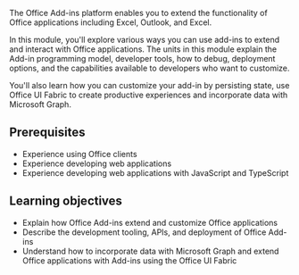The Office Add-ins platform enables you to extend the functionality of Office applications including Excel, Outlook, and Excel.

In this module, you'll explore various ways you can use add-ins to extend and interact with Office applications. The units in this module explain the Add-in programming model, developer tools, how to debug, deployment options, and the capabilities available to developers who want to customize.

You'll also learn how you can customize your add-in by persisting state, use Office UI Fabric to create productive experiences and incorporate data with Microsoft Graph.

## Prerequisites

- Experience using Office clients
- Experience developing web applications
- Experience developing web applications with JavaScript and TypeScript

## Learning objectives

- Explain how Office Add-ins extend and customize Office applications
- Describe the development tooling, APIs, and deployment of Office Add-ins
- Understand how to incorporate data with Microsoft Graph and extend Office applications with Add-ins using the Office UI Fabric
